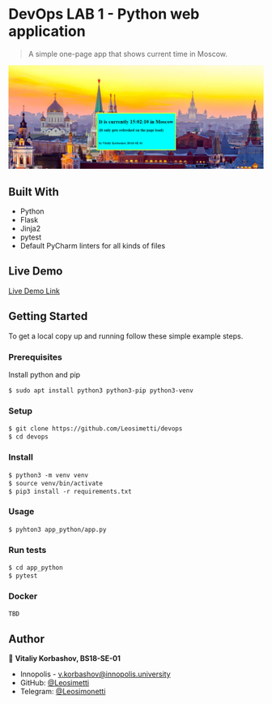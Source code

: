 # DevOps LAB 1 - Python web application

> A simple one-page app that shows current time in Moscow.

![screenshot](./app_screenshot.png)

## Built With

- Python
- Flask
- Jinja2
- pytest
- Default PyCharm linters for all kinds of files

## Live Demo

[Live Demo Link](http://10.90.138.134:5000/)

## Getting Started

To get a local copy up and running follow these simple example steps.

### Prerequisites
Install python and pip
```shell
$ sudo apt install python3 python3-pip python3-venv
```

### Setup
```shell
$ git clone https://github.com/Leosimetti/devops
$ cd devops
```

### Install
```shell
$ python3 -m venv venv
$ source venv/bin/activate
$ pip3 install -r requirements.txt
```

### Usage
```shell
$ pyhton3 app_python/app.py
```
### Run tests
```shell
$ cd app_python
$ pytest
```

### Docker
```shell
TBD
```

## Author

👤 **Vitaliy Korbashov, BS18-SE-01**

- Innopolis - [v.korbashov@innopolis.university]()
- GitHub: [@Leosimetti](https://github.com/Leosimetti)
- Telegram: [@Leosimonetti](https://t.me/Leosimonetti)
